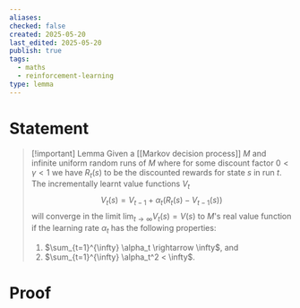 ```yaml
---
aliases: 
checked: false
created: 2025-05-20
last_edited: 2025-05-20
publish: true
tags:
  - maths
  - reinforcement-learning
type: lemma
---
```

# Statement

> [!important] Lemma
> Given a [[Markov decision process]] $M$ and infinite uniform random runs of $M$ where for some discount factor $0 < \gamma < 1$ we have $R_t(s)$ to be the discounted rewards for state $s$ in run $t$. The incrementally learnt value functions $V_t$
> $$
> V_t(s) = V_{t-1} + \alpha_t (R_t(s) - V_{t-1}(s))
> $$
> will converge in the limit $\lim_{t \rightarrow \infty} V_t(s) = V(s)$ to $M$'s real value function if the learning rate $\alpha_t$ has the following properties:
> 1. $\sum_{t=1}^{\infty} \alpha_t \rightarrow \infty$, and
> 2. $\sum_{t=1}^{\infty} \alpha_t^2 < \infty$.

# Proof
